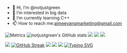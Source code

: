 - 👋 Hi, I’m @notjustgreen
- 👀 I’m interested in big data
- 🌱 I’m currently learning C++
- 📫 How to reach me:aimeeyangmarketing@gmail.com

<!---
notjustgreen/notjustgreen is a ✨ special ✨ repository because its `README.md` (this file) appears on your GitHub profile.
You can click the Preview link to take a look at your changes.
--->
![Metrics](https://metrics.lecoq.io/notjustgreen?template=classic&base=header%2C%20activity%2C%20community%2C%20repositories%2C%20metadata&base.indepth=false&base.hireable=false&base.skip=false&config.timezone=Asia%2FShanghai)
![notjustgreen's GitHub stats](https://github-readme-stats.vercel.app/api?username=notjustgreen&show_icons=true&theme=radical)
![](https://img.shields.io/badge/-HTML5-E34F26?style=flat-square&logo=html5&logoColor=green)
![](https://img.shields.io/badge/-LOL-1572B6?style=flat-square&logo=lol)
![](https://img.shields.io/badge/-C++-oringe?style=flat-square&logo=c++)

![](https://stats.justsong.cn/api/csdn?id=m0_69313458)
[![GitHub Streak](https://streak-stats.demolab.com/?user=notjustgreen&theme=dark)](https://git.io/streak-stats)
![](https://leetcode-badge.haozibi.dev/v1cn/practical-villaniqj4.svg)
![](https://leetcode-badge.haozibi.dev/v1cn/chart/submission-calendar/practical-villaniqj4.svg?type=past-year)
![](https://leetcode-badge.haozibi.dev/v1cn/card/question-process/practical-villaniqj4.svg)
[![Typing SVG](https://readme-typing-svg.demolab.com?font=Fira+Code&pause=1000&width=435&lines=Welcome+to+Aimee's+coding+world)](https://git.io/typing-svg)
